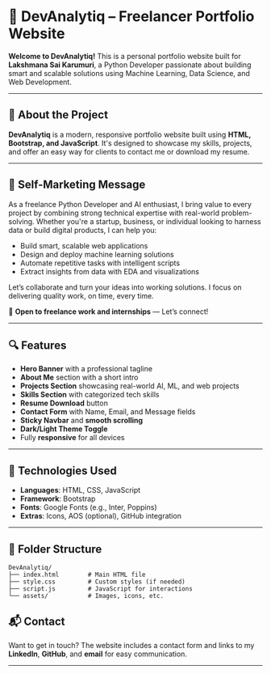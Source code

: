 # 💼 DevAnalytiq – Freelancer Portfolio Website

**Welcome to DevAnalytiq!**
This is a personal portfolio website built for **Lakshmana Sai Karumuri**, a Python Developer passionate about building smart and scalable solutions using Machine Learning, Data Science, and Web Development.

---

## 🚀 About the Project

**DevAnalytiq** is a modern, responsive portfolio website built using **HTML, Bootstrap, and JavaScript**. It's designed to showcase my skills, projects, and offer an easy way for clients to contact me or download my resume.

---

## 🎯 Self-Marketing Message

As a freelance Python Developer and AI enthusiast, I bring value to every project by combining strong technical expertise with real-world problem-solving. Whether you're a startup, business, or individual looking to harness data or build digital products, I can help you:

* Build smart, scalable web applications
* Design and deploy machine learning solutions
* Automate repetitive tasks with intelligent scripts
* Extract insights from data with EDA and visualizations

Let’s collaborate and turn your ideas into working solutions. I focus on delivering quality work, on time, every time.

📨 **Open to freelance work and internships** — Let’s connect!

---

## 🔍 Features

* **Hero Banner** with a professional tagline
* **About Me** section with a short intro
* **Projects Section** showcasing real-world AI, ML, and web projects
* **Skills Section** with categorized tech skills
* **Resume Download** button
* **Contact Form** with Name, Email, and Message fields
* **Sticky Navbar** and **smooth scrolling**
* **Dark/Light Theme Toggle**
* Fully **responsive** for all devices

---

## 🧠 Technologies Used

* **Languages**: HTML, CSS, JavaScript
* **Framework**: Bootstrap
* **Fonts**: Google Fonts (e.g., Inter, Poppins)
* **Extras**: Icons, AOS (optional), GitHub integration

---

## 📂 Folder Structure

```
DevAnalytiq/
├── index.html        # Main HTML file
├── style.css         # Custom styles (if needed)
├── script.js         # JavaScript for interactions
└── assets/           # Images, icons, etc.
```



## 📬 Contact

Want to get in touch?
The website includes a contact form and links to my **LinkedIn**, **GitHub**, and **email** for easy communication.

---

